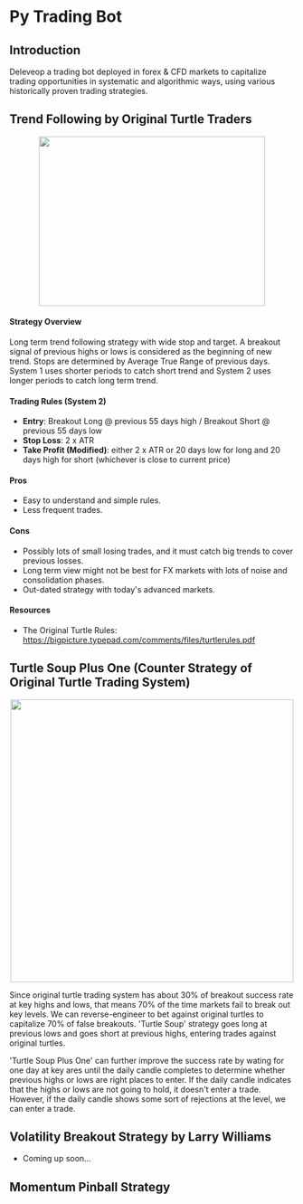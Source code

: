 # Py Trading Bot

## Introduction

Deleveop a trading bot deployed in forex & CFD markets to capitalize trading opportunities in systematic and algorithmic ways, using various historically proven trading strategies.

## Trend Following by Original Turtle Traders

<p align="center">
  <img width="400" height="300" src="https://user-images.githubusercontent.com/41933169/113924806-3f7f0e00-97b8-11eb-918a-b2b2cd8e8e0b.png">
</p>

#### Strategy Overview

Long term trend following strategy with wide stop and target. A breakout signal of previous highs or lows is considered as the beginning of new trend. Stops are determined by Average True Range of previous days. System 1 uses shorter periods to catch short trend and System 2 uses longer periods to catch long term trend.

#### Trading Rules (System 2)

- **Entry**: Breakout Long @ previous 55 days high / Breakout Short @ previous 55 days low
- **Stop Loss**: 2 x ATR
- **Take Profit (Modified)**: either 2 x ATR or 20 days low for long and 20 days high for short (whichever is close to current price)

#### Pros

- Easy to understand and simple rules.
- Less frequent trades.

#### Cons

- Possibly lots of small losing trades, and it must catch big trends to cover previous losses.
- Long term view might not be best for FX markets with lots of noise and consolidation phases.
- Out-dated strategy with today's advanced markets.

#### Resources

- The Original Turtle Rules: https://bigpicture.typepad.com/comments/files/turtlerules.pdf

## Turtle Soup Plus One (Counter Strategy of Original Turtle Trading System)

<p align="center">
  <img width="500" height="500" src="https://user-images.githubusercontent.com/41933169/114104687-59445200-9899-11eb-97f5-94144b5b7824.png">
</p>

Since original turtle trading system has about 30% of breakout success rate at key highs and lows, that means 70% of the time markets fail to break out key levels. We can reverse-engineer to bet against original turtles to capitalize 70% of false breakouts. 'Turtle Soup' strategy goes long at previous lows and goes short at previous highs, entering trades against original turtles.

'Turtle Soup Plus One' can further improve the success rate by wating for one day at key ares until the daily candle completes to determine whether previous highs or lows are right places to enter. If the daily candle indicates that the highs or lows are not going to hold, it doesn't enter a trade. However, if the daily candle shows some sort of rejections at the level, we can enter a trade. 

## Volatility Breakout Strategy by Larry Williams

- Coming up soon...

## Momentum Pinball Strategy


